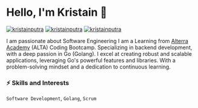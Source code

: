 # Hello, I'm Kristain 👋

[![kristainputra](https://img.shields.io/badge/-kristainputra-blue?style=flat&logo=Linkedin&logoColor=white&link=https://www.linkedin.com/in/iswanulumam/)](https://www.linkedin.com/in/kristain-putra/)
[![kristainputra](https://img.shields.io/badge/-kristainputra-DD2A7B?style=flat&logo=Instagram&logoColor=white&link=https://www.instagram.com/iswanulumam/)](https://www.instagram.com/kristain.p/)
[![kristainputra](https://img.shields.io/badge/-kristainputra-333333?style=flat&logo=Github&logoColor=white&link=https://github.com/iswanulumam)](https://github.com/kristain09)

I am passionate about Software Engineering I am a Learning from [Alterra Academy](https://www.linkedin.com/school/alterraacademy/) (ALTA) Coding Bootcamp. Specializing in backend development, with a deep passion in Go (Golang). I excel at creating robust and scalable applications, leveraging Go's powerful features and libraries. With a problem-solving mindset and a dedication to continuous learning.

### ⚡️ Skills and Interests
`Software Development`, `Golang`, `Scrum`
